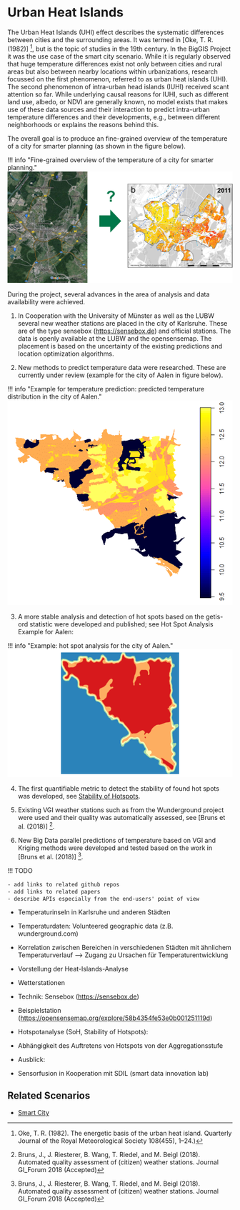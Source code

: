 # Urban Heat Islands

The Urban Heat Islands (UHI) effect describes the systematic differences between cities and the surrounding areas. It was termed in [Oke, T. R. (1982)] [^Oke, T. R.], but is the topic of studies in the 19th century. In the BigGIS Project it was the use case of the smart city scenario. While it is regularly observed that huge temperature differences exist not only between cities and rural areas but also
between nearby locations within urbanizations, research focussed on the first phenomenon, referred to as urban heat islands (UHI). The second phenomenon of intra-urban head islands (IUHI) received scant attention so far. While underlying causal reasons for IUHI, such as different land use, albedo, or NDVI are generally known, no model exists that makes use of these data sources and their interaction to predict intra-urban temperature differences and their developments, e.g., between different neighborhoods or explains the reasons behind this.

The overall goal is to produce an fine-grained overview of the temperature of a city for smarter planning (as shown in the figure below).

!!! info "Fine-grained overview of the temperature of a city for smarter planning."
    ![](urban-heat-island_fig1.png)

During the project, several advances in the area of analysis and data availability were achieved.

1)	In Cooperation with the University of Münster as well as the LUBW several new weather stations are placed in the city of Karlsruhe. These are of the type sensebox (https://sensebox.de) and official stations. The data is openly available at the LUBW and the opensensemap. The placement is based on the uncertainty of the existing predictions and location optimization algorithms.

2)	New methods to predict temperature data were researched. These are currently under review (example for the city of Aalen in figure below).

!!! info "Example for temperature prediction: predicted temperature distribution in the city of Aalen."
    ![](urban-heat-island_fig2.png)

3)	A more stable analysis and detection of hot spots based on the getis-ord statistic were developed and published; see Hot Spot Analysis
Example for Aalen:

!!! info "Example: hot spot analysis for the city of Aalen."
    ![](urban-heat-island_fig3.png)

4)	The first quantifiable metric to detect the stability of found hot spots was developed, see [Stability of Hotspots](../../methods/soh.md).

5)	Existing VGI weather stations such as from the Wunderground project were used and their quality was automatically assessed, see [Bruns et al. (2018)] [^Bruns et al. (2018)].

6)	New Big Data parallel predictions of temperature based on VGI and Kriging methods were developed and tested based on the work in [Bruns et al. (2018)] [^Bruns et al. (2018)].



!!! TODO

    - add links to related github repos
    - add links to related papers
    - describe APIs especially from the end-users' point of view

- Temperaturinseln in Karlsruhe und anderen Städten
- Temperaturdaten: Volunteered geographic data (z.B. wunderground.com)
- Korrelation zwischen Bereichen in verschiedenen Städten mit ähnlichem Temperaturverlauf --> Zugang zu Ursachen für Temperaturentwicklung

- Vorstellung der Heat-Islands-Analyse
- Wetterstationen
- Technik: Sensebox (<https://sensebox.de>)
- Beispielstation (<https://opensensemap.org/explore/58b4354fe53e0b001251119d>)
- Hotspotanalyse (SoH, Stability of Hotspots):
- Abhängigkeit des Auftretens von Hotspots von der Aggregationsstufe
- Ausblick:
- Sensorfusion in Kooperation mit SDIL (smart data innovation lab)


## Related Scenarios

  - [Smart City](../scenarios/smartcity)


[^Oke, T. R.]: Oke, T. R. (1982). The energetic basis of the urban heat island. Quarterly Journal of the Royal Meteorological Society 108(455), 1–24.)

[^Bruns et al. (2018)]: Bruns, J., J. Riesterer, B. Wang, T. Riedel, and M. Beigl (2018). Automated quality assessment of (citizen) weather stations. Journal GI_Forum 2018 (Accepted)
